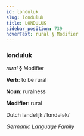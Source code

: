 ```yaml
---
id: londuluk
slug: londuluk
title: LONDULUK
sidebar_position: 739
hoverText: rural § Modifier
---
```


### londuluk

*rural* **§** Modifier

**Verb**: to be rural

**Noun**: ruralness

**Modifier**: rural

Dutch landelijk /ˈlɑndələk/

*Germanic Language Family*